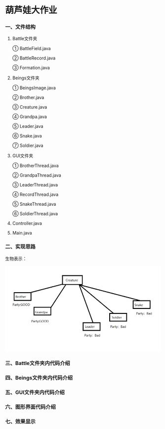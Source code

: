 # 葫芦娃大作业
### 一、文件结构
1. Battle文件夹
   
   ① BattleField.java
   
   ② BattleRecord.java
   
   ③ Formation.java
   
2. Beings文件夹
   
   ① BeingsImage.java
   
   ② Brother.java
   
   ③ Creature.java
   
   ④ Grandpa.java
   
   ⑤ Leader.java
   
   ⑥ Snake.java
   
   ⑦ Soldier.java
   
3. GUI文件夹   
   
   ① BrotherThread.java
   
   ② GrandpaThread.java
   
   ③ LeaderThread.java
   
   ④ RecordThread.java
   
   ⑤ SnakeThread.java
   
   ⑥ SoldierThread.java
   
4. Controller.java   

5. Main.java

### 二、实现思路

生物表示：
   
![Image](https://github.com/zfq005/zfq/raw/master/1.png)

### 三、Battle文件夹内代码介绍

### 四、Beings文件夹内代码介绍

### 五、GUI文件夹内代码介绍

### 六、图形界面代码介绍

### 七、效果显示

